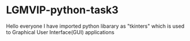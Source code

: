 # LGMVIP-python-task3
Hello everyone
  I have imported python libarary as "tkinters" which is used to Graphical User Interface(GUI) applications
